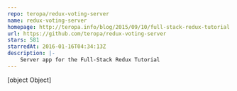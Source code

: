 ```yaml
---
repo: teropa/redux-voting-server
name: redux-voting-server
homepage: http://teropa.info/blog/2015/09/10/full-stack-redux-tutorial.html
url: https://github.com/teropa/redux-voting-server
stars: 581
starredAt: 2016-01-16T04:34:13Z
description: |-
    Server app for the Full-Stack Redux Tutorial
---
```


[object Object]
